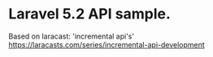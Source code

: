 # Laravel 5.2 API sample.

 Based on laracast: 'incremental api's' https://laracasts.com/series/incremental-api-development
 
